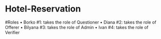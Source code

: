 # Hotel-Reservation

#Roles
 •	Borko #1: takes the role of Questioner
 •	Diana #2: takes the role of Offerer
 •	Bilyana #3: takes the role of Admin
 •	Ivan #4: takes the role of Verifier